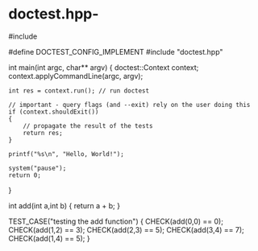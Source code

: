 # doctest.hpp-

#include <iostream>

#define DOCTEST_CONFIG_IMPLEMENT
#include "doctest.hpp"

int main(int argc, char** argv) {
	doctest::Context context;
	context.applyCommandLine(argc, argv);

	int res = context.run(); // run doctest

	// important - query flags (and --exit) rely on the user doing this
	if (context.shouldExit())
	{
		// propagate the result of the tests
		return res;
	}

	printf("%s\n", "Hello, World!");

	system("pause");
	return 0;
}

int add(int a,int b) {
	return a + b;
}

TEST_CASE("testing the add function") {
	CHECK(add(0,0) == 0);
	CHECK(add(1,2) == 3);
	CHECK(add(2,3) == 5);
	CHECK(add(3,4) == 7);
	CHECK(add(1,4) == 5);
}
